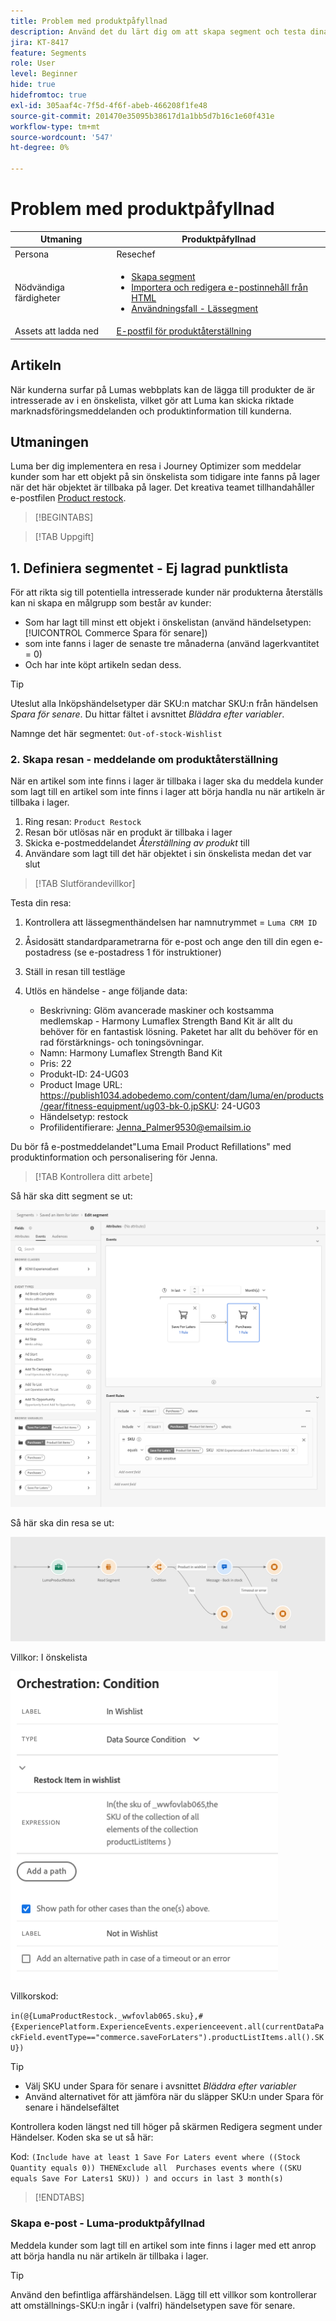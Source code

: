 ```yaml
---
title: Problem med produktpåfyllnad
description: Använd det du lärt dig om att skapa segment och testa dina färdigheter.
jira: KT-8417
feature: Segments
role: User
level: Beginner
hide: true
hidefromtoc: true
exl-id: 305aaf4c-7f5d-4f6f-abeb-466208f1fe48
source-git-commit: 201470e35095b38617d1a1bb5d7b16c1e60f431e
workflow-type: tm+mt
source-wordcount: '547'
ht-degree: 0%

---
```


# Problem med produktpåfyllnad

| Utmaning | Produktpåfyllnad |
|---|---|
| Persona | Resechef |
| Nödvändiga färdigheter | <ul><li>[Skapa segment](https://experienceleague.adobe.com/docs/journey-optimizer-learn/tutorials/profiles-segments-subscriptions/create-segments.html?lang=en)</li><li> [Importera och redigera e-postinnehåll från HTML](https://experienceleague.adobe.com/docs/journey-optimizer-learn/tutorials/email-channel/import-and-author-html-email-content.html?lang=en)</li><li>[Användningsfall - Lässegment](https://experienceleague.adobe.com/docs/journey-optimizer-learn/tutorials/journeys/use-case-read-segment.html?lang=en)</li> |
| Assets att ladda ned | [E-postfil för produktåterställning](/help/challenges/assets/email-assets/ProductRestockEmail.html.zip) |

## Artikeln

När kunderna surfar på Lumas webbplats kan de lägga till produkter de är intresserade av i en önskelista, vilket gör att Luma kan skicka riktade marknadsföringsmeddelanden och produktinformation till kunderna.

## Utmaningen

Luma ber dig implementera en resa i Journey Optimizer som meddelar kunder som har ett objekt på sin önskelista som tidigare inte fanns på lager när det här objektet är tillbaka på lager. Det kreativa teamet tillhandahåller e-postfilen [Product restock](/help/challenges/assets/email-assets/ProductRestockEmail.html.zip).

>[!BEGINTABS]

>[!TAB Uppgift]

## &#x200B;1. Definiera segmentet - Ej lagrad punktlista

För att rikta sig till potentiella intresserade kunder när produkterna återställs kan ni skapa en målgrupp som består av kunder:

* Som har lagt till minst ett objekt i önskelistan (använd händelsetypen: [!UICONTROL Commerce Spara för senare])
* som inte fanns i lager de senaste tre månaderna (använd lagerkvantitet = 0)
* Och har inte köpt artikeln sedan dess.

>[!TIP]
>Uteslut alla Inköpshändelsetyper där SKU:n matchar SKU:n från händelsen *Spara för senare*. Du hittar fältet i avsnittet *Bläddra efter variabler*.

Namnge det här segmentet: `Out-of-stock-Wishlist`


### &#x200B;2. Skapa resan - meddelande om produktåterställning

När en artikel som inte finns i lager är tillbaka i lager ska du meddela kunder som lagt till en artikel som inte finns i lager att börja handla nu när artikeln är tillbaka i lager.

1. Ring resan: `Product Restock`
2. Resan bör utlösas när en produkt är tillbaka i lager
3. Skicka e-postmeddelandet *Återställning av produkt* till
4. Användare som lagt till det här objektet i sin önskelista medan det var slut

>[!TAB Slutförandevillkor]

Testa din resa:

1. Kontrollera att lässegmenthändelsen har namnutrymmet = `Luma CRM ID`
1. Åsidosätt standardparametrarna för e-post och ange den till din egen e-postadress (se e-postadress 1 för instruktioner)
1. Ställ in resan till testläge
1. Utlös en händelse - ange följande data:

   * Beskrivning: Glöm avancerade maskiner och kostsamma medlemskap - Harmony Lumaflex Strength Band Kit är allt du behöver för en fantastisk lösning. Paketet har allt du behöver för en rad förstärknings- och toningsövningar.
   * Namn: Harmony Lumaflex Strength Band Kit
   * Pris: 22
   * Produkt-ID: 24-UG03
   * Product Image URL: https://publish1034.adobedemo.com/content/dam/luma/en/products/gear/fitness-equipment/ug03-bk-0.jpSKU: 24-UG03
   * Händelsetyp: restock
   * Profilidentifierare: Jenna_Palmer9530@emailsim.io

Du bör få e-postmeddelandet&quot;Luma Email Product Refillations&quot; med produktinformation och personalisering för Jenna.

>[!TAB Kontrollera ditt arbete]

Så här ska ditt segment se ut:

![Segment - objekt utanför lagerlistan](/help/challenges/assets/C1-S2.png)


Så här ska din resa se ut:

![Produktpåfyllnadsresa](/help/challenges/assets/c3-j3-journey.png)

Villkor: I önskelista

![Villkor - i önskelistan](/help/challenges/assets/c3-j3-condition.png)

Villkorskod:

```in(@{LumaProductRestock._wwfovlab065.sku},#{ExperiencePlatform.ExperienceEvents.experienceevent.all(currentDataPackField.eventType=="commerce.saveForLaters").productListItems.all().SKU})```


>[!TIP]
> * Välj SKU under Spara för senare i avsnittet *Bläddra efter variabler*
> * Använd alternativet för att jämföra när du släpper SKU:n under Spara för senare i händelsefältet

Kontrollera koden längst ned till höger på skärmen Redigera segment under Händelser. Koden ska se ut så här:

Kod:
```(Include have at least 1 Save For Laters event where ((Stock Quantity equals 0)) THENExclude all  Purchases events where ((SKU equals Save For Laters1 SKU)) ) and occurs in last 3 month(s)```

>[!ENDTABS]

### Skapa e-post - Luma-produktpåfyllnad

Meddela kunder som lagt till en artikel som inte finns i lager med ett anrop att börja handla nu när artikeln är tillbaka i lager.



>[!TIP]
>
> Använd den befintliga affärshändelsen. Lägg till ett villkor som kontrollerar att omställnings-SKU:n ingår i (valfri) händelsetypen save för senare.
>




